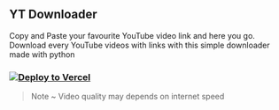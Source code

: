## YT Downloader
Copy and Paste your favourite YouTube video link and here you go. Download every YouTube videos with links with this simple downloader made with python

###  [![Deploy to Vercel](https://vercel.com/button)](https://yt-downloader-ease.vercel.com)



> Note ~ Video quality may depends on internet speed
